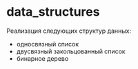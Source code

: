 # data_structures
Реализация следующих структур данных:
- односвязный список
- двусвязный закольцованный список
- бинарное дерево
